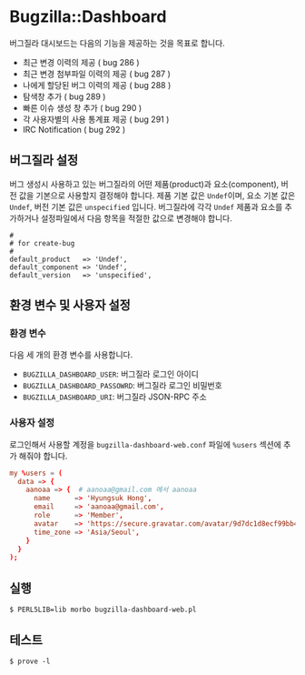 Bugzilla::Dashboard
====================

버그질라 대시보드는 다음의 기능을 제공하는 것을 목표로 합니다.

- 최근 변경 이력의 제공 ( bug 286 )
- 최근 변경 첨부파일 이력의 제공 ( bug 287 )
- 나에게 할당된 버그 이력의 제공 ( bug 288 )
- 탐색창 추가 ( bug 289 )
- 빠른 이슈 생성 창 추가 ( bug 290 )
- 각 사용자별의 사용 통계표 제공 ( bug 291 )
- IRC Notification ( bug 292 )


버그질라 설정
--------------

버그 생성시 사용하고 있는 버그질라의 어떤 제품(product)과
요소(component), 버전 값을 기본으로 사용할지 결정해야 합니다.
제품 기본 값은 `Undef`이며, 요소 기본 값은 `Undef`,
버전 기본 값은 `unspecified` 입니다.
버그질라에 각각 `Undef` 제품과 요소를 추가하거나
설정파일에서 다음 항목을 적절한 값으로 변경해야 합니다.

    #
    # for create-bug
    #
    default_product   => 'Undef',
    default_component => 'Undef',
    default_version   => 'unspecified',

환경 변수 및 사용자 설정
----------

### 환경 변수 ###

다음 세 개의 환경 변수를 사용합니다.

- `BUGZILLA_DASHBOARD_USER`: 버그질라 로그인 아이디
- `BUGZILLA_DASHBOARD_PASSOWRD`: 버그질라 로그인 비밀번호
- `BUGZILLA_DASHBOARD_URI`: 버그질라 JSON-RPC 주소

### 사용자 설정 ###

로그인해서 사용할 계정을 `bugzilla-dashboard-web.conf` 파일에 `%users`
섹션에 추가 해줘야 합니다.

```conf
my %users = (
  data => {
    aanoaa => {  # aanoaa@gmail.com 에서 aanoaa
      name      => 'Hyungsuk Hong',
      email     => 'aanoaa@gmail.com',
      role      => 'Member',
      avatar    => 'https://secure.gravatar.com/avatar/9d7dc1d8ecf99bb4ecaacc35539604a1',
      time_zone => 'Asia/Seoul',
    }
  }
);
```

실행
-----

    $ PERL5LIB=lib morbo bugzilla-dashboard-web.pl


테스트
-------

    $ prove -l

